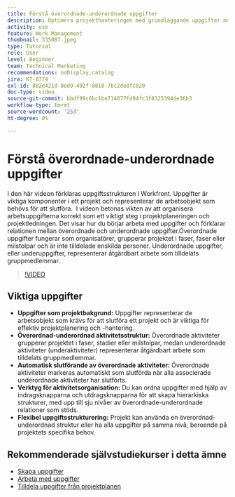 ```yaml
---
title: Förstå överordnade-underordnade uppgifter
description: Optimera projekthanteringen med grundläggande uppgifter med hjälp av överordnade och underordnade strukturer, automatisk slutförande av överordnade uppgifter, flexibla organisationsverktyg och skräddarsydd uppgiftsstrukturering för ökad effektivitet.
activity: use
feature: Work Management
thumbnail: 335087.jpeg
type: Tutorial
role: User
level: Beginner
team: Technical Marketing
recommendations: noDisplay,catalog
jira: KT-8774
exl-id: 882e421d-8ed9-492f-8810-7bc2de8fc820
doc-type: video
source-git-commit: bbdf99c6bc1be714077fd94fc3f8325394de36b3
workflow-type: tm+mt
source-wordcount: '253'
ht-degree: 0%

---
```


# Förstå överordnade-underordnade uppgifter

I den här videon förklaras uppgiftsstrukturen i Workfront. Uppgifter är viktiga komponenter i ett projekt och representerar de arbetsobjekt som behövs för att slutföra. &#x200B; I videon betonas vikten av att organisera arbetsuppgifterna korrekt som ett viktigt steg i projektplaneringen och projektledningen. Det visar hur du börjar arbeta med uppgifter och förklarar relationen mellan överordnade och underordnade uppgifter.
&#x200B;Överordnade uppgifter fungerar som organisatörer, grupperar projektet i faser, faser eller milstolpar och är inte tilldelade enskilda personer. Underordnade uppgifter, eller underuppgifter, representerar åtgärdbart arbete som tilldelats gruppmedlemmar.

>[!VIDEO](https://video.tv.adobe.com/v/3445600/?quality=12&learn=on&enablevpops=1&captions=swe)

## Viktiga uppgifter

* **Uppgifter som projektbakgrund:** Uppgifter representerar de arbetsobjekt som krävs för att slutföra ett projekt och är viktiga för effektiv projektplanering och -hantering. &#x200B;
* **Överordnad-underordnad aktivitetsstruktur:** Överordnade aktiviteter grupperar projektet i faser, stadier eller milstolpar, medan underordnade aktiviteter (underaktiviteter) representerar åtgärdbart arbete som tilldelats gruppmedlemmar. &#x200B;
* **Automatisk slutförande av överordnade aktiviteter:** Överordnade aktiviteter markeras automatiskt som slutförda när alla associerade underordnade aktiviteter har slutförts. &#x200B;
* **Verktyg för aktivitetsorganisation:** Du kan ordna uppgifter med hjälp av indragsknapparna och utdragsknapparna för att skapa hierarkiska strukturer, med upp till sju nivåer av överordnade-underordnade relationer som stöds.
* **Flexibel uppgiftsstrukturering:** Projekt kan använda en överordnad-underordnad struktur eller ha alla uppgifter på samma nivå, beroende på projektets specifika behov. &#x200B;


## Rekommenderade självstudiekurser i detta ämne

* [Skapa uppgifter](/help/manage-work/tasks/how-to-create-tasks.md)
* [Arbeta med uppgifter](/help/manage-work/tasks/work-with-tasks.md)
* [Tilldela uppgifter från projektplanen](/help/manage-work/tasks/assign-tasks-from-the-project-plan.md)

